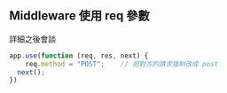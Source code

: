 ## Middleware 使用 req 參數
詳細之後會談
```js
app.use(function (req, res, next) {
	req.method = "POST";	// 把對方的請求強制改成 post
  next();
})
```